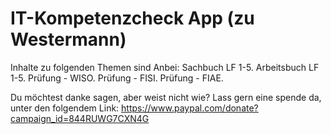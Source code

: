 # IT-Kompetenzcheck App (zu Westermann)
Inhalte zu folgenden Themen sind Anbei:
Sachbuch LF 1-5.
Arbeitsbuch LF 1-5.
Prüfung - WISO.
Prüfung - FISI.
Prüfung - FIAE.

Du möchtest danke sagen, aber weist nicht wie?
Lass gern eine spende da, unter den folgendem Link:
https://www.paypal.com/donate?campaign_id=844RUWG7CXN4G
